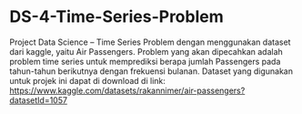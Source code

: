 # DS-4-Time-Series-Problem
Project Data Science – Time Series Problem dengan menggunakan dataset dari kaggle, yaitu Air Passengers. Problem yang akan dipecahkan adalah problem time series untuk memprediksi berapa jumlah Passengers pada tahun-tahun berikutnya dengan frekuensi bulanan.
Dataset yang digunakan untuk projek ini dapat di download di link: https://www.kaggle.com/datasets/rakannimer/air-passengers?datasetId=1057
